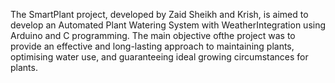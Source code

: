 The SmartPlant project, developed by Zaid Sheikh and Krish, is aimed to develop an
Automated Plant Watering System with WeatherIntegration using Arduino and C programming. 
The main objective ofthe project was to provide an effective and long-lasting approach to 
maintaining plants, optimising water use, and guaranteeing ideal growing circumstances for 
plants.
